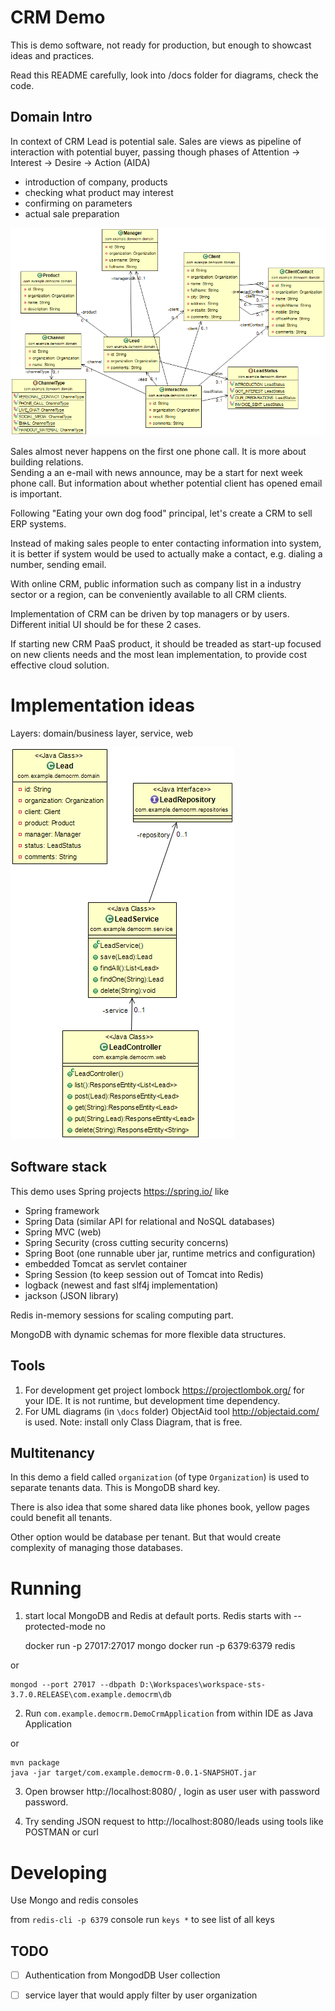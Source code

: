 
# CRM Demo

This is demo software, not ready for production, but enough to showcast ideas and practices.

Read this README carefully, look into /docs folder for diagrams, check the code.


## Domain Intro

In context of CRM Lead is potential sale.
Sales are views as pipeline of interaction with potential buyer,
passing though phases of Attention -> Interest -> Desire -> Action (AIDA)
- introduction of company, products
- checking what product may interest
- confirming on parameters
- actual sale preparation

![](./docs/DomainClasses.png)

Sales almost never happens on the first one phone call.
It is more about building relations.   
Sending a an e-mail with news announce, may be a start for next week phone call.
But information about whether potential client has opened email is important.


Following "Eating your own dog food" principal, let's create a CRM to sell ERP systems.

Instead of making sales people to enter contacting information into system,
it is better if system would be used to actually make a contact, e.g. dialing a number, sending email.

With online CRM, public information such as company list in a industry sector or a region, can be conveniently available to all CRM clients.

Implementation of CRM can be driven by top managers or by users. Different initial UI should be for these 2 cases.

If starting new CRM PaaS product, it should be treaded as start-up focused on new clients needs
 and the most lean implementation, to provide cost effective cloud solution.

# Implementation ideas

Layers: domain/business layer, service, web

![](./docs/Layers.png)

## Software stack

This demo uses Spring projects https://spring.io/ like

- Spring framework
- Spring Data (similar API for relational and NoSQL databases)
- Spring MVC (web)
- Spring Security (cross cutting security concerns)
- Spring Boot (one runnable uber jar, runtime metrics and configuration)
- embedded Tomcat as servlet container
- Spring Session (to keep session out of Tomcat into Redis)
- logback (newest and fast slf4j implementation)
- jackson (JSON library)

Redis in-memory sessions for scaling computing part.

MongoDB with dynamic schemas for more flexible data structures.

## Tools

1. For development get project lombock <https://projectlombok.org/> for your IDE.
 It is not runtime, but development time dependency.
2. For UML diagrams (in `\docs` folder) ObjectAid tool <http://objectaid.com/> is used.
 Note: install only Class Diagram, that is free.

## Multitenancy

In this demo a field called `organization` (of type `Organization`) is used to separate tenants data.
This is MongoDB shard key.

There is also idea that some shared data like phones book, yellow pages could benefit all tenants.

Other option would be database per tenant. But that would create complexity of managing those databases.

# Running

1. start local MongoDB and Redis at default ports. Redis starts with --protected-mode no

	docker run -p 27017:27017 mongo
	docker run -p 6379:6379 redis 

or

	mongod --port 27017 --dbpath D:\Workspaces\workspace-sts-3.7.0.RELEASE\com.example.democrm\db
	
2. Run `com.example.democrm.DemoCrmApplication` from within IDE as Java Application

or

	mvn package
	java -jar target/com.example.democrm-0.0.1-SNAPSHOT.jar
	
3. Open browser http://localhost:8080/ , login as user user with password password.

4. Try sending JSON request to http://localhost:8080/leads using tools like POSTMAN or curl	 	
	
# Developing 

Use Mongo and redis consoles

from `redis-cli -p 6379` console
run `keys *` to see list of all keys

## TODO

- [ ] Authentication from MongodDB User collection
- [ ] service layer that would apply filter by user organization
  

	